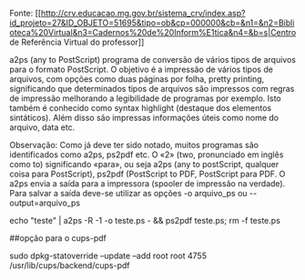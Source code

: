 Fonte: [[http://crv.educacao.mg.gov.br/sistema_crv/index.asp?id_projeto=27&ID_OBJETO=51695&tipo=ob&cp=000000&cb=&n1=&n2=Biblioteca%20Virtual&n3=Cadernos%20de%20Inform%E1tica&n4=&b=s|Centro de Referência Virtual do professor]]

a2ps (any to PostScript) programa de conversão de vários tipos de arquivos
para o formato PostScript. O objetivo é a impressão de vários tipos de
arquivos, com opções como duas páginas por folha, pretty printing,
significando que determinados tipos de arquivos são impressos com regras de
impressão melhorando a legibilidade de programas por exemplo. Isto também é
conhecido como syntax highlight (destaque dos elementos sintáticos). Além
disso são impressas informações úteis como nome do arquivo, data etc.

Observação: Como já deve ter sido notado, muitos programas são identificados
como a2ps, ps2pdf etc. O «2» (two, pronunciado em inglês como to)
significando «para», ou seja a2ps (any to postScript, qualquer coisa para
PostScript), ps2pdf (PostScript to PDF, PostScript para PDF. O a2ps envia a
saída para a impressora (spooler de impressão na verdade). Para salvar a
saída deve-se utilizar as opções -o arquivo_ps ou --output=arquivo_ps 


echo "teste" | a2ps -R  -1 -o teste.ps - && ps2pdf teste.ps; rm -f teste.ps


##opção para o cups-pdf

sudo dpkg-statoverride –update –add root root 4755 /usr/lib/cups/backend/cups-pdf
